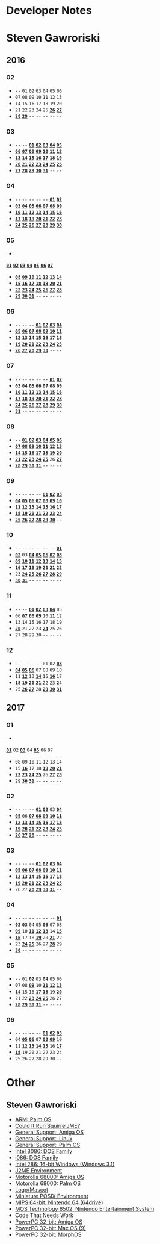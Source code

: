 # Developer Notes
# Steven Gawroriski

## 2016

### 02

 * `--` 
`01`
`02`
`03`
`04`
`05`
`06`
 * `07`
`08`
`09`
`10`
`11`
`12`
`13`
 * `14`
`15`
`16`
`17`
`18`
`19`
`20`
 * `21`
`22`
`23`
`24`
`25`
[**`26`**](steven-gawroriski/2016/02/26.mkd)
[**`27`**](steven-gawroriski/2016/02/27.mkd)
 * [**`28`**](steven-gawroriski/2016/02/28.mkd)
[**`29`**](steven-gawroriski/2016/02/29.mkd)
 `--` `--` `--` `--` `--`

### 03

 * `--` `--` 
[**`01`**](steven-gawroriski/2016/03/01.mkd)
[**`02`**](steven-gawroriski/2016/03/02.mkd)
[**`03`**](steven-gawroriski/2016/03/03.mkd)
[**`04`**](steven-gawroriski/2016/03/04.mkd)
[**`05`**](steven-gawroriski/2016/03/05.mkd)
 * [**`06`**](steven-gawroriski/2016/03/06.mkd)
[**`07`**](steven-gawroriski/2016/03/07.mkd)
[**`08`**](steven-gawroriski/2016/03/08.mkd)
[**`09`**](steven-gawroriski/2016/03/09.mkd)
[**`10`**](steven-gawroriski/2016/03/10.mkd)
[**`11`**](steven-gawroriski/2016/03/11.mkd)
[**`12`**](steven-gawroriski/2016/03/12.mkd)
 * [**`13`**](steven-gawroriski/2016/03/13.mkd)
[**`14`**](steven-gawroriski/2016/03/14.mkd)
[**`15`**](steven-gawroriski/2016/03/15.mkd)
[**`16`**](steven-gawroriski/2016/03/16.mkd)
[**`17`**](steven-gawroriski/2016/03/17.mkd)
[**`18`**](steven-gawroriski/2016/03/18.mkd)
[**`19`**](steven-gawroriski/2016/03/19.mkd)
 * [**`20`**](steven-gawroriski/2016/03/20.mkd)
[**`21`**](steven-gawroriski/2016/03/21.mkd)
[**`22`**](steven-gawroriski/2016/03/22.mkd)
[**`23`**](steven-gawroriski/2016/03/23.mkd)
[**`24`**](steven-gawroriski/2016/03/24.mkd)
[**`25`**](steven-gawroriski/2016/03/25.mkd)
[**`26`**](steven-gawroriski/2016/03/26.mkd)
 * [**`27`**](steven-gawroriski/2016/03/27.mkd)
[**`28`**](steven-gawroriski/2016/03/28.mkd)
[**`29`**](steven-gawroriski/2016/03/29.mkd)
[**`30`**](steven-gawroriski/2016/03/30.mkd)
[**`31`**](steven-gawroriski/2016/03/31.mkd)
 `--` `--`

### 04

 * `--` `--` `--` `--` `--` 
[**`01`**](steven-gawroriski/2016/04/01.mkd)
[**`02`**](steven-gawroriski/2016/04/02.mkd)
 * [**`03`**](steven-gawroriski/2016/04/03.mkd)
[**`04`**](steven-gawroriski/2016/04/04.mkd)
[**`05`**](steven-gawroriski/2016/04/05.mkd)
[**`06`**](steven-gawroriski/2016/04/06.mkd)
[**`07`**](steven-gawroriski/2016/04/07.mkd)
[**`08`**](steven-gawroriski/2016/04/08.mkd)
[**`09`**](steven-gawroriski/2016/04/09.mkd)
 * [**`10`**](steven-gawroriski/2016/04/10.mkd)
[**`11`**](steven-gawroriski/2016/04/11.mkd)
[**`12`**](steven-gawroriski/2016/04/12.mkd)
[**`13`**](steven-gawroriski/2016/04/13.mkd)
[**`14`**](steven-gawroriski/2016/04/14.mkd)
[**`15`**](steven-gawroriski/2016/04/15.mkd)
[**`16`**](steven-gawroriski/2016/04/16.mkd)
 * [**`17`**](steven-gawroriski/2016/04/17.mkd)
[**`18`**](steven-gawroriski/2016/04/18.mkd)
[**`19`**](steven-gawroriski/2016/04/19.mkd)
[**`20`**](steven-gawroriski/2016/04/20.mkd)
[**`21`**](steven-gawroriski/2016/04/21.mkd)
[**`22`**](steven-gawroriski/2016/04/22.mkd)
[**`23`**](steven-gawroriski/2016/04/23.mkd)
 * [**`24`**](steven-gawroriski/2016/04/24.mkd)
[**`25`**](steven-gawroriski/2016/04/25.mkd)
[**`26`**](steven-gawroriski/2016/04/26.mkd)
[**`27`**](steven-gawroriski/2016/04/27.mkd)
[**`28`**](steven-gawroriski/2016/04/28.mkd)
[**`29`**](steven-gawroriski/2016/04/29.mkd)
[**`30`**](steven-gawroriski/2016/04/30.mkd)

### 05

 * 
[**`01`**](steven-gawroriski/2016/05/01.mkd)
[**`02`**](steven-gawroriski/2016/05/02.mkd)
[**`03`**](steven-gawroriski/2016/05/03.mkd)
[**`04`**](steven-gawroriski/2016/05/04.mkd)
[**`05`**](steven-gawroriski/2016/05/05.mkd)
[**`06`**](steven-gawroriski/2016/05/06.mkd)
[**`07`**](steven-gawroriski/2016/05/07.mkd)
 * [**`08`**](steven-gawroriski/2016/05/08.mkd)
[**`09`**](steven-gawroriski/2016/05/09.mkd)
[**`10`**](steven-gawroriski/2016/05/10.mkd)
[**`11`**](steven-gawroriski/2016/05/11.mkd)
[**`12`**](steven-gawroriski/2016/05/12.mkd)
[**`13`**](steven-gawroriski/2016/05/13.mkd)
[**`14`**](steven-gawroriski/2016/05/14.mkd)
 * [**`15`**](steven-gawroriski/2016/05/15.mkd)
[**`16`**](steven-gawroriski/2016/05/16.mkd)
[**`17`**](steven-gawroriski/2016/05/17.mkd)
[**`18`**](steven-gawroriski/2016/05/18.mkd)
[**`19`**](steven-gawroriski/2016/05/19.mkd)
[**`20`**](steven-gawroriski/2016/05/20.mkd)
[**`21`**](steven-gawroriski/2016/05/21.mkd)
 * [**`22`**](steven-gawroriski/2016/05/22.mkd)
[**`23`**](steven-gawroriski/2016/05/23.mkd)
[**`24`**](steven-gawroriski/2016/05/24.mkd)
[**`25`**](steven-gawroriski/2016/05/25.mkd)
[**`26`**](steven-gawroriski/2016/05/26.mkd)
[**`27`**](steven-gawroriski/2016/05/27.mkd)
[**`28`**](steven-gawroriski/2016/05/28.mkd)
 * [**`29`**](steven-gawroriski/2016/05/29.mkd)
[**`30`**](steven-gawroriski/2016/05/30.mkd)
[**`31`**](steven-gawroriski/2016/05/31.mkd)
 `--` `--` `--` `--`

### 06

 * `--` `--` `--` 
[**`01`**](steven-gawroriski/2016/06/01.mkd)
[**`02`**](steven-gawroriski/2016/06/02.mkd)
[**`03`**](steven-gawroriski/2016/06/03.mkd)
[**`04`**](steven-gawroriski/2016/06/04.mkd)
 * [**`05`**](steven-gawroriski/2016/06/05.mkd)
[**`06`**](steven-gawroriski/2016/06/06.mkd)
[**`07`**](steven-gawroriski/2016/06/07.mkd)
[**`08`**](steven-gawroriski/2016/06/08.mkd)
[**`09`**](steven-gawroriski/2016/06/09.mkd)
[**`10`**](steven-gawroriski/2016/06/10.mkd)
[**`11`**](steven-gawroriski/2016/06/11.mkd)
 * [**`12`**](steven-gawroriski/2016/06/12.mkd)
[**`13`**](steven-gawroriski/2016/06/13.mkd)
[**`14`**](steven-gawroriski/2016/06/14.mkd)
[**`15`**](steven-gawroriski/2016/06/15.mkd)
[**`16`**](steven-gawroriski/2016/06/16.mkd)
[**`17`**](steven-gawroriski/2016/06/17.mkd)
[**`18`**](steven-gawroriski/2016/06/18.mkd)
 * [**`19`**](steven-gawroriski/2016/06/19.mkd)
[**`20`**](steven-gawroriski/2016/06/20.mkd)
[**`21`**](steven-gawroriski/2016/06/21.mkd)
[**`22`**](steven-gawroriski/2016/06/22.mkd)
[**`23`**](steven-gawroriski/2016/06/23.mkd)
[**`24`**](steven-gawroriski/2016/06/24.mkd)
[**`25`**](steven-gawroriski/2016/06/25.mkd)
 * [**`26`**](steven-gawroriski/2016/06/26.mkd)
[**`27`**](steven-gawroriski/2016/06/27.mkd)
[**`28`**](steven-gawroriski/2016/06/28.mkd)
[**`29`**](steven-gawroriski/2016/06/29.mkd)
[**`30`**](steven-gawroriski/2016/06/30.mkd)
 `--` `--`

### 07

 * `--` `--` `--` `--` `--` 
[**`01`**](steven-gawroriski/2016/07/01.mkd)
[**`02`**](steven-gawroriski/2016/07/02.mkd)
 * [**`03`**](steven-gawroriski/2016/07/03.mkd)
[**`04`**](steven-gawroriski/2016/07/04.mkd)
[**`05`**](steven-gawroriski/2016/07/05.mkd)
[**`06`**](steven-gawroriski/2016/07/06.mkd)
[**`07`**](steven-gawroriski/2016/07/07.mkd)
[**`08`**](steven-gawroriski/2016/07/08.mkd)
[**`09`**](steven-gawroriski/2016/07/09.mkd)
 * [**`10`**](steven-gawroriski/2016/07/10.mkd)
[**`11`**](steven-gawroriski/2016/07/11.mkd)
[**`12`**](steven-gawroriski/2016/07/12.mkd)
[**`13`**](steven-gawroriski/2016/07/13.mkd)
[**`14`**](steven-gawroriski/2016/07/14.mkd)
[**`15`**](steven-gawroriski/2016/07/15.mkd)
[**`16`**](steven-gawroriski/2016/07/16.mkd)
 * [**`17`**](steven-gawroriski/2016/07/17.mkd)
[**`18`**](steven-gawroriski/2016/07/18.mkd)
[**`19`**](steven-gawroriski/2016/07/19.mkd)
[**`20`**](steven-gawroriski/2016/07/20.mkd)
[**`21`**](steven-gawroriski/2016/07/21.mkd)
[**`22`**](steven-gawroriski/2016/07/22.mkd)
[**`23`**](steven-gawroriski/2016/07/23.mkd)
 * [**`24`**](steven-gawroriski/2016/07/24.mkd)
[**`25`**](steven-gawroriski/2016/07/25.mkd)
[**`26`**](steven-gawroriski/2016/07/26.mkd)
[**`27`**](steven-gawroriski/2016/07/27.mkd)
[**`28`**](steven-gawroriski/2016/07/28.mkd)
[**`29`**](steven-gawroriski/2016/07/29.mkd)
[**`30`**](steven-gawroriski/2016/07/30.mkd)
 * [**`31`**](steven-gawroriski/2016/07/31.mkd)
 `--` `--` `--` `--` `--` `--`

### 08

 * `--` 
[**`01`**](steven-gawroriski/2016/08/01.mkd)
[**`02`**](steven-gawroriski/2016/08/02.mkd)
[**`03`**](steven-gawroriski/2016/08/03.mkd)
[**`04`**](steven-gawroriski/2016/08/04.mkd)
[**`05`**](steven-gawroriski/2016/08/05.mkd)
[**`06`**](steven-gawroriski/2016/08/06.mkd)
 * [**`07`**](steven-gawroriski/2016/08/07.mkd)
[**`08`**](steven-gawroriski/2016/08/08.mkd)
[**`09`**](steven-gawroriski/2016/08/09.mkd)
[**`10`**](steven-gawroriski/2016/08/10.mkd)
[**`11`**](steven-gawroriski/2016/08/11.mkd)
[**`12`**](steven-gawroriski/2016/08/12.mkd)
[**`13`**](steven-gawroriski/2016/08/13.mkd)
 * [**`14`**](steven-gawroriski/2016/08/14.mkd)
[**`15`**](steven-gawroriski/2016/08/15.mkd)
[**`16`**](steven-gawroriski/2016/08/16.mkd)
[**`17`**](steven-gawroriski/2016/08/17.mkd)
[**`18`**](steven-gawroriski/2016/08/18.mkd)
[**`19`**](steven-gawroriski/2016/08/19.mkd)
[**`20`**](steven-gawroriski/2016/08/20.mkd)
 * [**`21`**](steven-gawroriski/2016/08/21.mkd)
[**`22`**](steven-gawroriski/2016/08/22.mkd)
[**`23`**](steven-gawroriski/2016/08/23.mkd)
[**`24`**](steven-gawroriski/2016/08/24.mkd)
[**`25`**](steven-gawroriski/2016/08/25.mkd)
`26`
[**`27`**](steven-gawroriski/2016/08/27.mkd)
 * [**`28`**](steven-gawroriski/2016/08/28.mkd)
[**`29`**](steven-gawroriski/2016/08/29.mkd)
[**`30`**](steven-gawroriski/2016/08/30.mkd)
[**`31`**](steven-gawroriski/2016/08/31.mkd)
 `--` `--` `--`

### 09

 * `--` `--` `--` `--` 
[**`01`**](steven-gawroriski/2016/09/01.mkd)
[**`02`**](steven-gawroriski/2016/09/02.mkd)
[**`03`**](steven-gawroriski/2016/09/03.mkd)
 * [**`04`**](steven-gawroriski/2016/09/04.mkd)
[**`05`**](steven-gawroriski/2016/09/05.mkd)
[**`06`**](steven-gawroriski/2016/09/06.mkd)
[**`07`**](steven-gawroriski/2016/09/07.mkd)
[**`08`**](steven-gawroriski/2016/09/08.mkd)
[**`09`**](steven-gawroriski/2016/09/09.mkd)
[**`10`**](steven-gawroriski/2016/09/10.mkd)
 * [**`11`**](steven-gawroriski/2016/09/11.mkd)
[**`12`**](steven-gawroriski/2016/09/12.mkd)
[**`13`**](steven-gawroriski/2016/09/13.mkd)
[**`14`**](steven-gawroriski/2016/09/14.mkd)
[**`15`**](steven-gawroriski/2016/09/15.mkd)
[**`16`**](steven-gawroriski/2016/09/16.mkd)
[**`17`**](steven-gawroriski/2016/09/17.mkd)
 * [**`18`**](steven-gawroriski/2016/09/18.mkd)
[**`19`**](steven-gawroriski/2016/09/19.mkd)
[**`20`**](steven-gawroriski/2016/09/20.mkd)
[**`21`**](steven-gawroriski/2016/09/21.mkd)
[**`22`**](steven-gawroriski/2016/09/22.mkd)
[**`23`**](steven-gawroriski/2016/09/23.mkd)
[**`24`**](steven-gawroriski/2016/09/24.mkd)
 * [**`25`**](steven-gawroriski/2016/09/25.mkd)
[**`26`**](steven-gawroriski/2016/09/26.mkd)
[**`27`**](steven-gawroriski/2016/09/27.mkd)
[**`28`**](steven-gawroriski/2016/09/28.mkd)
[**`29`**](steven-gawroriski/2016/09/29.mkd)
[**`30`**](steven-gawroriski/2016/09/30.mkd)
 `--`

### 10

 * `--` `--` `--` `--` `--` `--` 
[**`01`**](steven-gawroriski/2016/10/01.mkd)
 * [**`02`**](steven-gawroriski/2016/10/02.mkd)
`03`
[**`04`**](steven-gawroriski/2016/10/04.mkd)
[**`05`**](steven-gawroriski/2016/10/05.mkd)
[**`06`**](steven-gawroriski/2016/10/06.mkd)
[**`07`**](steven-gawroriski/2016/10/07.mkd)
[**`08`**](steven-gawroriski/2016/10/08.mkd)
 * [**`09`**](steven-gawroriski/2016/10/09.mkd)
[**`10`**](steven-gawroriski/2016/10/10.mkd)
[**`11`**](steven-gawroriski/2016/10/11.mkd)
[**`12`**](steven-gawroriski/2016/10/12.mkd)
[**`13`**](steven-gawroriski/2016/10/13.mkd)
[**`14`**](steven-gawroriski/2016/10/14.mkd)
[**`15`**](steven-gawroriski/2016/10/15.mkd)
 * [**`16`**](steven-gawroriski/2016/10/16.mkd)
[**`17`**](steven-gawroriski/2016/10/17.mkd)
[**`18`**](steven-gawroriski/2016/10/18.mkd)
[**`19`**](steven-gawroriski/2016/10/19.mkd)
[**`20`**](steven-gawroriski/2016/10/20.mkd)
[**`21`**](steven-gawroriski/2016/10/21.mkd)
[**`22`**](steven-gawroriski/2016/10/22.mkd)
 * `23`
[**`24`**](steven-gawroriski/2016/10/24.mkd)
[**`25`**](steven-gawroriski/2016/10/25.mkd)
[**`26`**](steven-gawroriski/2016/10/26.mkd)
[**`27`**](steven-gawroriski/2016/10/27.mkd)
[**`28`**](steven-gawroriski/2016/10/28.mkd)
[**`29`**](steven-gawroriski/2016/10/29.mkd)
 * [**`30`**](steven-gawroriski/2016/10/30.mkd)
[**`31`**](steven-gawroriski/2016/10/31.mkd)
 `--` `--` `--` `--` `--`

### 11

 * `--` `--` 
[**`01`**](steven-gawroriski/2016/11/01.mkd)
[**`02`**](steven-gawroriski/2016/11/02.mkd)
[**`03`**](steven-gawroriski/2016/11/03.mkd)
[**`04`**](steven-gawroriski/2016/11/04.mkd)
`05`
 * `06`
[**`07`**](steven-gawroriski/2016/11/07.mkd)
[**`08`**](steven-gawroriski/2016/11/08.mkd)
[**`09`**](steven-gawroriski/2016/11/09.mkd)
`10`
[**`11`**](steven-gawroriski/2016/11/11.mkd)
`12`
 * `13`
`14`
`15`
`16`
`17`
`18`
`19`
 * [**`20`**](steven-gawroriski/2016/11/20.mkd)
`21`
`22`
`23`
[**`24`**](steven-gawroriski/2016/11/24.mkd)
`25`
`26`
 * `27`
`28`
`29`
`30`
 `--` `--` `--`

### 12

 * `--` `--` `--` `--` 
`01`
`02`
[**`03`**](steven-gawroriski/2016/12/03.mkd)
 * [**`04`**](steven-gawroriski/2016/12/04.mkd)
[**`05`**](steven-gawroriski/2016/12/05.mkd)
[**`06`**](steven-gawroriski/2016/12/06.mkd)
`07`
`08`
`09`
`10`
 * `11`
[**`12`**](steven-gawroriski/2016/12/12.mkd)
`13`
[**`14`**](steven-gawroriski/2016/12/14.mkd)
`15`
[**`16`**](steven-gawroriski/2016/12/16.mkd)
`17`
 * [**`18`**](steven-gawroriski/2016/12/18.mkd)
[**`19`**](steven-gawroriski/2016/12/19.mkd)
[**`20`**](steven-gawroriski/2016/12/20.mkd)
[**`21`**](steven-gawroriski/2016/12/21.mkd)
`22`
`23`
[**`24`**](steven-gawroriski/2016/12/24.mkd)
 * `25`
[**`26`**](steven-gawroriski/2016/12/26.mkd)
[**`27`**](steven-gawroriski/2016/12/27.mkd)
`28`
[**`29`**](steven-gawroriski/2016/12/29.mkd)
[**`30`**](steven-gawroriski/2016/12/30.mkd)
[**`31`**](steven-gawroriski/2016/12/31.mkd)

## 2017

### 01

 * 
[**`01`**](steven-gawroriski/2017/01/01.mkd)
`02`
[**`03`**](steven-gawroriski/2017/01/03.mkd)
`04`
[**`05`**](steven-gawroriski/2017/01/05.mkd)
`06`
`07`
 * `08`
`09`
`10`
`11`
`12`
`13`
`14`
 * `15`
[**`16`**](steven-gawroriski/2017/01/16.mkd)
`17`
`18`
[**`19`**](steven-gawroriski/2017/01/19.mkd)
[**`20`**](steven-gawroriski/2017/01/20.mkd)
[**`21`**](steven-gawroriski/2017/01/21.mkd)
 * [**`22`**](steven-gawroriski/2017/01/22.mkd)
[**`23`**](steven-gawroriski/2017/01/23.mkd)
[**`24`**](steven-gawroriski/2017/01/24.mkd)
[**`25`**](steven-gawroriski/2017/01/25.mkd)
`26`
[**`27`**](steven-gawroriski/2017/01/27.mkd)
[**`28`**](steven-gawroriski/2017/01/28.mkd)
 * `29`
[**`30`**](steven-gawroriski/2017/01/30.mkd)
[**`31`**](steven-gawroriski/2017/01/31.mkd)
 `--` `--` `--` `--`

### 02

 * `--` `--` `--` 
[**`01`**](steven-gawroriski/2017/02/01.mkd)
[**`02`**](steven-gawroriski/2017/02/02.mkd)
`03`
[**`04`**](steven-gawroriski/2017/02/04.mkd)
 * [**`05`**](steven-gawroriski/2017/02/05.mkd)
`06`
[**`07`**](steven-gawroriski/2017/02/07.mkd)
[**`08`**](steven-gawroriski/2017/02/08.mkd)
[**`09`**](steven-gawroriski/2017/02/09.mkd)
[**`10`**](steven-gawroriski/2017/02/10.mkd)
[**`11`**](steven-gawroriski/2017/02/11.mkd)
 * [**`12`**](steven-gawroriski/2017/02/12.mkd)
[**`13`**](steven-gawroriski/2017/02/13.mkd)
[**`14`**](steven-gawroriski/2017/02/14.mkd)
[**`15`**](steven-gawroriski/2017/02/15.mkd)
[**`16`**](steven-gawroriski/2017/02/16.mkd)
[**`17`**](steven-gawroriski/2017/02/17.mkd)
[**`18`**](steven-gawroriski/2017/02/18.mkd)
 * [**`19`**](steven-gawroriski/2017/02/19.mkd)
[**`20`**](steven-gawroriski/2017/02/20.mkd)
[**`21`**](steven-gawroriski/2017/02/21.mkd)
[**`22`**](steven-gawroriski/2017/02/22.mkd)
[**`23`**](steven-gawroriski/2017/02/23.mkd)
[**`24`**](steven-gawroriski/2017/02/24.mkd)
[**`25`**](steven-gawroriski/2017/02/25.mkd)
 * [**`26`**](steven-gawroriski/2017/02/26.mkd)
[**`27`**](steven-gawroriski/2017/02/27.mkd)
[**`28`**](steven-gawroriski/2017/02/28.mkd)
 `--` `--` `--` `--`

### 03

 * `--` `--` `--` 
[**`01`**](steven-gawroriski/2017/03/01.mkd)
[**`02`**](steven-gawroriski/2017/03/02.mkd)
[**`03`**](steven-gawroriski/2017/03/03.mkd)
[**`04`**](steven-gawroriski/2017/03/04.mkd)
 * [**`05`**](steven-gawroriski/2017/03/05.mkd)
[**`06`**](steven-gawroriski/2017/03/06.mkd)
[**`07`**](steven-gawroriski/2017/03/07.mkd)
[**`08`**](steven-gawroriski/2017/03/08.mkd)
[**`09`**](steven-gawroriski/2017/03/09.mkd)
[**`10`**](steven-gawroriski/2017/03/10.mkd)
[**`11`**](steven-gawroriski/2017/03/11.mkd)
 * [**`12`**](steven-gawroriski/2017/03/12.mkd)
[**`13`**](steven-gawroriski/2017/03/13.mkd)
[**`14`**](steven-gawroriski/2017/03/14.mkd)
[**`15`**](steven-gawroriski/2017/03/15.mkd)
[**`16`**](steven-gawroriski/2017/03/16.mkd)
[**`17`**](steven-gawroriski/2017/03/17.mkd)
[**`18`**](steven-gawroriski/2017/03/18.mkd)
 * [**`19`**](steven-gawroriski/2017/03/19.mkd)
[**`20`**](steven-gawroriski/2017/03/20.mkd)
[**`21`**](steven-gawroriski/2017/03/21.mkd)
[**`22`**](steven-gawroriski/2017/03/22.mkd)
[**`23`**](steven-gawroriski/2017/03/23.mkd)
[**`24`**](steven-gawroriski/2017/03/24.mkd)
[**`25`**](steven-gawroriski/2017/03/25.mkd)
 * `26`
`27`
[**`28`**](steven-gawroriski/2017/03/28.mkd)
[**`29`**](steven-gawroriski/2017/03/29.mkd)
[**`30`**](steven-gawroriski/2017/03/30.mkd)
[**`31`**](steven-gawroriski/2017/03/31.mkd)
 `--`

### 04

 * `--` `--` `--` `--` `--` `--` 
[**`01`**](steven-gawroriski/2017/04/01.mkd)
 * [**`02`**](steven-gawroriski/2017/04/02.mkd)
[**`03`**](steven-gawroriski/2017/04/03.mkd)
`04`
`05`
[**`06`**](steven-gawroriski/2017/04/06.mkd)
`07`
`08`
 * [**`09`**](steven-gawroriski/2017/04/09.mkd)
`10`
[**`11`**](steven-gawroriski/2017/04/11.mkd)
[**`12`**](steven-gawroriski/2017/04/12.mkd)
[**`13`**](steven-gawroriski/2017/04/13.mkd)
`14`
[**`15`**](steven-gawroriski/2017/04/15.mkd)
 * [**`16`**](steven-gawroriski/2017/04/16.mkd)
`17`
`18`
[**`19`**](steven-gawroriski/2017/04/19.mkd)
`20`
[**`21`**](steven-gawroriski/2017/04/21.mkd)
`22`
 * `23`
[**`24`**](steven-gawroriski/2017/04/24.mkd)
[**`25`**](steven-gawroriski/2017/04/25.mkd)
`26`
`27`
[**`28`**](steven-gawroriski/2017/04/28.mkd)
`29`
 * [**`30`**](steven-gawroriski/2017/04/30.mkd)
 `--` `--` `--` `--` `--` `--`

### 05

 * `--` 
`01`
[**`02`**](steven-gawroriski/2017/05/02.mkd)
`03`
[**`04`**](steven-gawroriski/2017/05/04.mkd)
`05`
`06`
 * `07`
`08`
[**`09`**](steven-gawroriski/2017/05/09.mkd)
`10`
[**`11`**](steven-gawroriski/2017/05/11.mkd)
[**`12`**](steven-gawroriski/2017/05/12.mkd)
[**`13`**](steven-gawroriski/2017/05/13.mkd)
 * [**`14`**](steven-gawroriski/2017/05/14.mkd)
`15`
`16`
[**`17`**](steven-gawroriski/2017/05/17.mkd)
[**`18`**](steven-gawroriski/2017/05/18.mkd)
`19`
[**`20`**](steven-gawroriski/2017/05/20.mkd)
 * `21`
`22`
[**`23`**](steven-gawroriski/2017/05/23.mkd)
[**`24`**](steven-gawroriski/2017/05/24.mkd)
[**`25`**](steven-gawroriski/2017/05/25.mkd)
`26`
`27`
 * [**`28`**](steven-gawroriski/2017/05/28.mkd)
[**`29`**](steven-gawroriski/2017/05/29.mkd)
[**`30`**](steven-gawroriski/2017/05/30.mkd)
[**`31`**](steven-gawroriski/2017/05/31.mkd)
 `--` `--` `--`

### 06

 * `--` `--` `--` `--` 
[**`01`**](steven-gawroriski/2017/06/01.mkd)
[**`02`**](steven-gawroriski/2017/06/02.mkd)
[**`03`**](steven-gawroriski/2017/06/03.mkd)
 * `04`
[**`05`**](steven-gawroriski/2017/06/05.mkd)
[**`06`**](steven-gawroriski/2017/06/06.mkd)
`07`
[**`08`**](steven-gawroriski/2017/06/08.mkd)
[**`09`**](steven-gawroriski/2017/06/09.mkd)
`10`
 * `11`
[**`12`**](steven-gawroriski/2017/06/12.mkd)
[**`13`**](steven-gawroriski/2017/06/13.mkd)
[**`14`**](steven-gawroriski/2017/06/14.mkd)
[**`15`**](steven-gawroriski/2017/06/15.mkd)
`16`
[**`17`**](steven-gawroriski/2017/06/17.mkd)
 * [**`18`**](steven-gawroriski/2017/06/18.mkd)
`19`
`20`
`21`
`22`
`23`
`24`
 * `25`
`26`
`27`
`28`
`29`
`30`
 `--`

# Other

## Steven Gawroriski

 * [ARM: Palm OS](steven-gawroriski/other/arm32_palmos_generic__dev.mkd)
 * [Could It Run SquirrelJME?](steven-gawroriski/other/could-it-run.mkd)
 * [General Support: Amiga OS](steven-gawroriski/other/generic_amigaos_generic__dev.mkd)
 * [General Support: Linux](steven-gawroriski/other/generic_linux_generic__dev.mkd)
 * [General Support: Palm OS](steven-gawroriski/other/generic_palmos_generic__dev.mkd)
 * [Intel 8086: DOS Family](steven-gawroriski/other/i086_dos_generic__dev.mkd)
 * [i086: DOS Family](steven-gawroriski/other/i086_dos_generic__user.mkd)
 * [Intel 286: 16-bit Windows (Windows 3.1)](steven-gawroriski/other/i286_win16_generic__dev.mkd)
 * [J2ME Environment](steven-gawroriski/other/j2me-env.mkd)
 * [Motorolla 68000: Amiga OS](steven-gawroriski/other/m68k_amigaos_generic__dev.mkd)
 * [Motorolla 68000: Palm OS](steven-gawroriski/other/m68k_palmos_generic__dev.mkd)
 * [Logo/Mascot](steven-gawroriski/other/mascot_req.mkd)
 * [Miniature POSIX Environment](steven-gawroriski/other/mini-posix-env.mkd)
 * [MIPS 64-bit: Nintendo 64 (64drive)](steven-gawroriski/other/mips64_nintendo64_64drive__dev.mkd)
 * [MOS Technology 6502: Nintendo Entertainment System](steven-gawroriski/other/mos6502_nes_powerpak__dev.mkd)
 * [Code That Needs Work](steven-gawroriski/other/needs-work.mkd)
 * [PowerPC 32-bit: Amiga OS](steven-gawroriski/other/powerpc32_amigaos_generic__dev.mkd)
 * [PowerPC 32-bit: Mac OS (9)](steven-gawroriski/other/powerpc32_macos_generic__dev.mkd)
 * [PowerPC 32-bit: MorphOS](steven-gawroriski/other/powerpc32_morphos_generic__dev.mkd)
